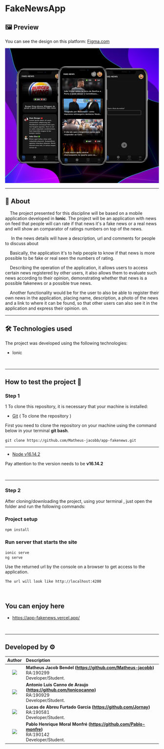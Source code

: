# FakeNewsApp

## 🖼️ **Preview**
You can see the design on this platform: [Figma.com](https://www.figma.com/file/NcVEu1j4nLkyL3hcljvoqt/PA7---FAKENEWS-APP?node-id=32%3A135)

![img](src/assets/imgs/git_template.png)

---
## 📃 **About**

&nbsp;&nbsp;&nbsp;&nbsp;The project presented for this discipline will be based on a mobile application developed in **Ionic**. The project will be an application with news on feed that people will can rate if that news it's a fake news or a real news and will show an comparator of ratings numbers on top of the news.

&nbsp;&nbsp;&nbsp;&nbsp; In the news details will have a description, url and comments for people to discuss about

&nbsp;&nbsp;&nbsp;&nbsp;Basically, the application it's to help people to know if that news is more possible to be fake or real seen the numbers of rating.

&nbsp;&nbsp;&nbsp;&nbsp;Describing the operation of the application, it allows users to access certain news registered by other users, it also allows them to evaluate such news according to their opinion, demonstrating whether that news is a possible fakenews or a possible true news.

&nbsp;&nbsp;&nbsp;&nbsp;Another functionality would be for the user to also be able to register their own news in the application, placing name, description, a photo of the news and a link to where it can be found, so that other users can also see it in the application and express their opinion. on.
<br>

---

## 🛠 **Technologies used**

The project was developed using the following technologies:

- Ionic
 
<br>

---

## **How to test the project** 🔧

### **Step 1**

1 To clone this repository, it is necessary that your machine is installed:

- [Git](https://git-scm.com/downloads)&nbsp;( 
To clone the repository )

First you need to clone the repository on your machine using the command below in your terminal **git bash**.

`git clone https://github.com/Matheus-jacobb/app-fakenews.git`

---
 - [Node v16.14.2](https://nodejs.org/en/)

Pay attention to the version needs to be **v16.14.2**

<br>

---

### **Step 2**

After cloning/downloading the project, using your terminal , just open the folder and run the following commands:

### Project setup
```
npm install
```

### Run server that starts the site
```
ionic serve
ng serve
```

Use the returned  url by the console on a browser to get access to the application.
```
The url will look like http://localhost:4200
```
<br>

## **You can enjoy here** 
 - https://app-fakenews.vercel.app/
<br>

---

## Developed by ⚙

| Author | Description |
| :---: | :--- |
| <img src="https://avatars.githubusercontent.com/u/70240646?v=4" width="170"> | **Matheus Jacob Bendel (https://github.com/Matheus-jacobb)**<br>RA:190299<br> Developer/Student.<br> ||
<img src="https://avatars.githubusercontent.com/u/69996623?v=4" width="170"> | **Antonio Luis Canno de Araujo (https://github.com/tonicocanno)**<br>RA:190929<br>  Developer/Student.<br> ||
<img src="https://avatars.githubusercontent.com/u/52716819?v=4" width="170"> | **Lucas de Abreu Furtado Garcia (https://github.com/Jornay)**<br>RA:190581<br> Developer/Student.<br> ||
<img src="https://png.pngtree.com/element_our/20200610/ourlarge/pngtree-character-default-avatar-image_2237203.jpg" width="170"> | **Pablo Henrique Moral Monfré  (https://github.com/Pablo-monfre)**<br>RA:190142<br>  Developer/Student.<br> ||
